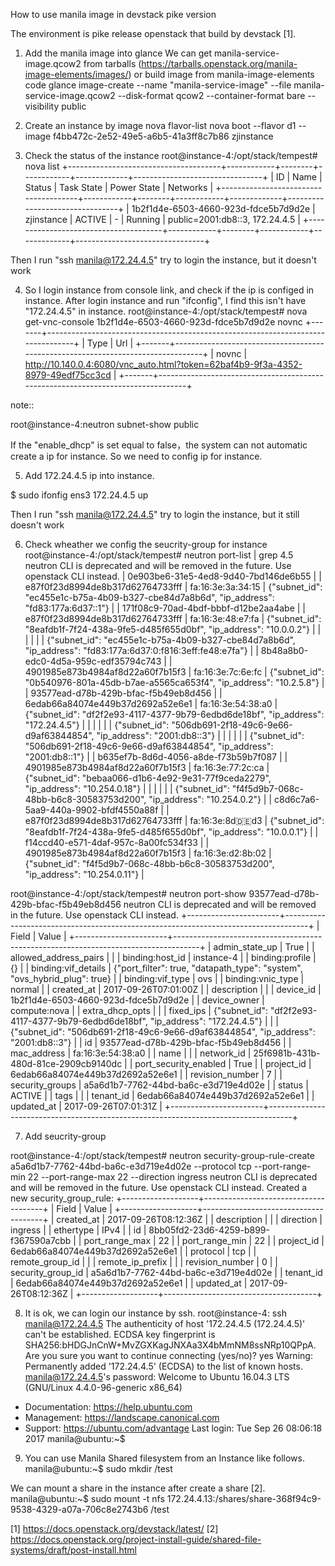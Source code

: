 

How to use manila image in devstack pike version

The environment is pike release openstack that build by devstack [1].

1. Add the manila image into glance
We can get manila-service-image.qcow2 from tarballs (https://tarballs.openstack.org/manila-image-elements/images/)
or build image from manila-image-elements code
glance image-create --name "manila-service-image" --file manila-service-image.qcow2 --disk-format qcow2 --container-format bare --visibility public

2. Create an instance by image
nova flavor-list
nova boot --flavor d1   --image  f4bb472c-2e52-49e5-a6b5-41a3ff8c7b86  zjinstance

3. Check the status of the instance
root@instance-4:/opt/stack/tempest# nova list
+--------------------------------------+------------+--------+------------+-------------+--------------------------------+
| ID                                   | Name       | Status | Task State | Power State | Networks                       |
+--------------------------------------+------------+--------+------------+-------------+--------------------------------+
| 1b2f1d4e-6503-4660-923d-fdce5b7d9d2e | zjinstance | ACTIVE | -          | Running     | public=2001:db8::3, 172.24.4.5 |
+--------------------------------------+------------+--------+------------+-------------+--------------------------------+

Then I run "ssh manila@172.24.4.5" try to login the instance, but it doesn't work


4. So I login instance from console link, and check if the ip is configed in instance.
After login instance and run "ifconfig", I find this isn't have "172.24.4.5" in instance.
root@instance-4:/opt/stack/tempest# nova get-vnc-console  1b2f1d4e-6503-4660-923d-fdce5b7d9d2e novnc
+-------+---------------------------------------------------------------------------------+
| Type  | Url                                                                             |
+-------+---------------------------------------------------------------------------------+
| novnc | http://10.140.0.4:6080/vnc_auto.html?token=62baf4b9-9f3a-4352-8979-49edf75cc3cd |
+-------+---------------------------------------------------------------------------------+

note::

root@instance-4:neutron subnet-show  public

If the "enable_dhcp" is set equal to false，the system can not automatic create a ip for instance.
So we need to config ip for instance.


5.  Add 172.24.4.5 ip into instance.

$ sudo ifonfig ens3 172.24.4.5 up


Then I run "ssh manila@172.24.4.5" try to login the instance, but it still doesn't work

6. Check wheather we config the seucrity-group for instance
root@instance-4:/opt/stack/tempest# neutron port-list | grep 4.5
neutron CLI is deprecated and will be removed in the future. Use openstack CLI instead.
| 0e903be6-31e5-4ed8-9d40-7bd146de6b55 |      | e87f0f23d8994de8b317d62764733fff | fa:16:3e:3a:34:15 | {"subnet_id": "ec455e1c-b75a-4b09-b327-cbe84d7a8b6d", "ip_address": "fd83:177a:6d37::1"}                    |
| 171f08c9-70ad-4bdf-bbbf-d12be2aa4abe |      | e87f0f23d8994de8b317d62764733fff | fa:16:3e:48:e7:fa | {"subnet_id": "8eafdb1f-7f24-438a-9fe5-d485f655d0bf", "ip_address": "10.0.0.2"}                             |
|                                      |      |                                  |                   | {"subnet_id": "ec455e1c-b75a-4b09-b327-cbe84d7a8b6d", "ip_address": "fd83:177a:6d37:0:f816:3eff:fe48:e7fa"} |
| 8b48a8b0-edc0-4d5a-959c-edf35794c743 |      | 4901985e873b4984af8d22a60f7b15f3 | fa:16:3e:7c:6e:fc | {"subnet_id": "0b540976-801a-45db-b7ae-a5565ca653f4", "ip_address": "10.2.5.8"}                             |
| 93577ead-d78b-429b-bfac-f5b49eb8d456 |      | 6edab66a84074e449b37d2692a52e6e1 | fa:16:3e:54:38:a0 | {"subnet_id": "df2f2e93-4117-4377-9b79-6edbd6de18bf", "ip_address": "172.24.4.5"}                           |
|                                      |      |                                  |                   | {"subnet_id": "506db691-2f18-49c6-9e66-d9af63844854", "ip_address": "2001:db8::3"}                          |
|                                      |      |                                  |                   | {"subnet_id": "506db691-2f18-49c6-9e66-d9af63844854", "ip_address": "2001:db8::1"}                          |
| b635ef7b-8d6d-4056-a8de-f73b59b7f087 |      | 4901985e873b4984af8d22a60f7b15f3 | fa:16:3e:77:2c:ca | {"subnet_id": "bebaa066-d1b6-4e92-9e31-77f9ceda2279", "ip_address": "10.254.0.18"}                          |
|                                      |      |                                  |                   | {"subnet_id": "f4f5d9b7-068c-48bb-b6c8-30583753d200", "ip_address": "10.254.0.2"}                           |
| c8d6c7a6-5aa9-440a-9902-bfdf4550a88f |      | e87f0f23d8994de8b317d62764733fff | fa:16:3e:8d:de:d3 | {"subnet_id": "8eafdb1f-7f24-438a-9fe5-d485f655d0bf", "ip_address": "10.0.0.1"}                             |
| f14ccd40-e571-4daf-957c-8a00fc534f33 |      | 4901985e873b4984af8d22a60f7b15f3 | fa:16:3e:d2:8b:02 | {"subnet_id": "f4f5d9b7-068c-48bb-b6c8-30583753d200", "ip_address": "10.254.0.11"}                          |

root@instance-4:/opt/stack/tempest# neutron port-show 93577ead-d78b-429b-bfac-f5b49eb8d456
neutron CLI is deprecated and will be removed in the future. Use openstack CLI instead.
+-----------------------+------------------------------------------------------------------------------------+
| Field                 | Value                                                                              |
+-----------------------+------------------------------------------------------------------------------------+
| admin_state_up        | True                                                                               |
| allowed_address_pairs |                                                                                    |
| binding:host_id       | instance-4                                                                         |
| binding:profile       | {}                                                                                 |
| binding:vif_details   | {"port_filter": true, "datapath_type": "system", "ovs_hybrid_plug": true}          |
| binding:vif_type      | ovs                                                                                |
| binding:vnic_type     | normal                                                                             |
| created_at            | 2017-09-26T07:01:00Z                                                               |
| description           |                                                                                    |
| device_id             | 1b2f1d4e-6503-4660-923d-fdce5b7d9d2e                                               |
| device_owner          | compute:nova                                                                       |
| extra_dhcp_opts       |                                                                                    |
| fixed_ips             | {"subnet_id": "df2f2e93-4117-4377-9b79-6edbd6de18bf", "ip_address": "172.24.4.5"}  |
|                       | {"subnet_id": "506db691-2f18-49c6-9e66-d9af63844854", "ip_address": "2001:db8::3"} |
| id                    | 93577ead-d78b-429b-bfac-f5b49eb8d456                                               |
| mac_address           | fa:16:3e:54:38:a0                                                                  |
| name                  |                                                                                    |
| network_id            | 25f6981b-431b-480d-81ce-2909cb9140dc                                               |
| port_security_enabled | True                                                                               |
| project_id            | 6edab66a84074e449b37d2692a52e6e1                                                   |
| revision_number       | 7                                                                                  |
| security_groups       | a5a6d1b7-7762-44bd-ba6c-e3d719e4d02e                                               |
| status                | ACTIVE                                                                             |
| tags                  |                                                                                    |
| tenant_id             | 6edab66a84074e449b37d2692a52e6e1                                                   |
| updated_at            | 2017-09-26T07:01:31Z                                                               |
+-----------------------+------------------------------------------------------------------------------------+

7.  Add seucrity-group 

root@instance-4:/opt/stack/tempest# neutron security-group-rule-create a5a6d1b7-7762-44bd-ba6c-e3d719e4d02e --protocol tcp --port-range-min 22 --port-range-max 22 --direction ingress
neutron CLI is deprecated and will be removed in the future. Use openstack CLI instead.
Created a new security_group_rule:
+-------------------+--------------------------------------+
| Field             | Value                                |
+-------------------+--------------------------------------+
| created_at        | 2017-09-26T08:12:36Z                 |
| description       |                                      |
| direction         | ingress                              |
| ethertype         | IPv4                                 |
| id                | 8bb05fd2-23d6-4259-b899-f367590a7cbb |
| port_range_max    | 22                                   |
| port_range_min    | 22                                   |
| project_id        | 6edab66a84074e449b37d2692a52e6e1     |
| protocol          | tcp                                  |
| remote_group_id   |                                      |
| remote_ip_prefix  |                                      |
| revision_number   | 0                                    |
| security_group_id | a5a6d1b7-7762-44bd-ba6c-e3d719e4d02e |
| tenant_id         | 6edab66a84074e449b37d2692a52e6e1     |
| updated_at        | 2017-09-26T08:12:36Z                 |
+-------------------+--------------------------------------+

8. It is ok, we can login our instance by ssh.
root@instance-4: ssh manila@172.24.4.5
The authenticity of host '172.24.4.5 (172.24.4.5)' can't be established.
ECDSA key fingerprint is SHA256:bHDGJnCnW+MvZGXKagJNXAa3X4bMmNM8ssNRp10QPpA.
Are you sure you want to continue connecting (yes/no)? yes
Warning: Permanently added '172.24.4.5' (ECDSA) to the list of known hosts.
manila@172.24.4.5's password: 
Welcome to Ubuntu 16.04.3 LTS (GNU/Linux 4.4.0-96-generic x86_64)

 * Documentation:  https://help.ubuntu.com
 * Management:     https://landscape.canonical.com
 * Support:        https://ubuntu.com/advantage
Last login: Tue Sep 26 08:06:18 2017
manila@ubuntu:~$ 

9.  You can use Manila Shared filesystem from an Instance like follows.
manila@ubuntu:~$ sudo mkdir /test

We can mount a share in the instance after create a share [2].
manila@ubuntu:~$ sudo mount -t nfs 172.24.4.13:/shares/share-368f94c9-9538-4329-a07a-706c8e2743b6 /test 


[1]  https://docs.openstack.org/devstack/latest/
[2]  https://docs.openstack.org/project-install-guide/shared-file-systems/draft/post-install.html

